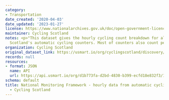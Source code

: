 ```yaml
---
category:
- Transportation
date_created: '2020-04-03'
date_updated: '2023-01-27'
license: https://www.nationalarchives.gov.uk/doc/open-government-licence/version/3/
maintainer: Cycling Scotland
notes: <p>"This dataset gives the hourly cycling count breakdown for all of Cycling
  Scotland's automatic cycling counters. Most of counters also count pedestrians."</p>
organization: Cycling Scotland
original_dataset_link: https://usmart.io/org/cyclingscotland/discovery/discovery-view-detail/f3df8bdf-8305-4fef-af33-502488befec7
records: null
resources:
- format: JSON
  name: API
  url: https://api.usmart.io/org/d1b773fa-d2bd-4830-b399-ecfd18e832f3/1c10a00a-2d39-4ff2-befa-d952458ec608/1/urql
schema: default
title: National Monitoring Framework - hourly data from automatic cycling counters
  - Cycling Scotland
---
```

